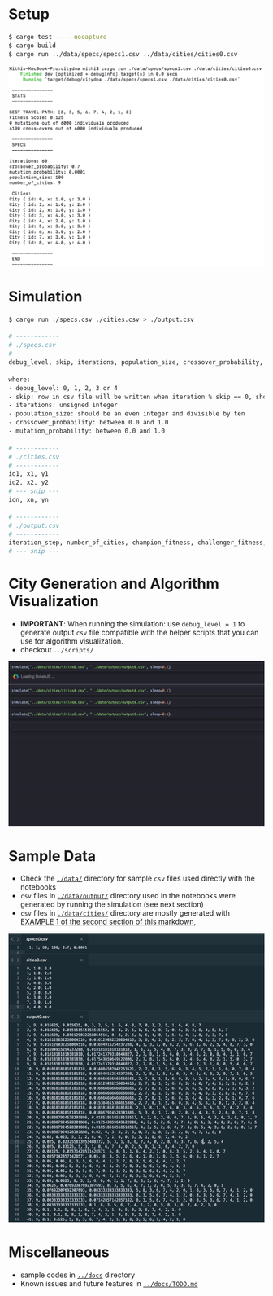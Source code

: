 
# Setup
```bash
$ cargo test -- --nocapture
$ cargo build
$ cargo run ../data/specs/specs1.csv ../data/cities/cities0.csv
```

![](../docs/img/docs2.png)

# Simulation
```bash
$ cargo run ./specs.csv ./cities.csv > ./output.csv

# ------------
# ./specs.csv
# ------------
debug_level, skip, iterations, population_size, crossover_probability, mutation_probability

where:
- debug_level: 0, 1, 2, 3 or 4
- skip: row in csv file will be written when iteration % skip == 0, should be unsigned integer >= 1
- iterations: unsigned integer
- population_size: should be an even integer and divisible by ten
- crossover_probability: between 0.0 and 1.0
- mutation_probability: between 0.0 and 1.0

# ------------
# ./cities.csv
# ------------
id1, x1, y1
id2, x2, y2
# --- snip ---
idn, xn, yn

# ------------
# ./output.csv
# ------------
iteration_step, number_of_cities, champion_fitness, challenger_fitness, champion_dna, challenger_dna
# --- snip ---

```

# City Generation and Algorithm Visualization
- **IMPORTANT**: When running the simulation: use `debug_level = 1` to generate output `csv` file compatible with the helper scripts that you can use for algorithm visualization.
- checkout `../scripts/`

![](../docs/gif/sim0.gif)

# Sample Data
- Check the [`./data/`](./data/) directory for sample `csv` files used directly with the notebooks
- `csv` files in [`./data/output/`](./data/output/) directory used in the notebooks were generated by running the simulation (see next section)
- `csv` files in [`./data/cities/`](./data/cities/) directory are mostly generated with [EXAMPLE 1 of the second section of this markdown](./notebooks/README.md),

![](../docs/img/docs1.png)

# Miscellaneous
- sample codes in [`../docs`](../docs) directory
- Known issues and future features in [`../docs/TODO.md`](../docs/TODO.md)


